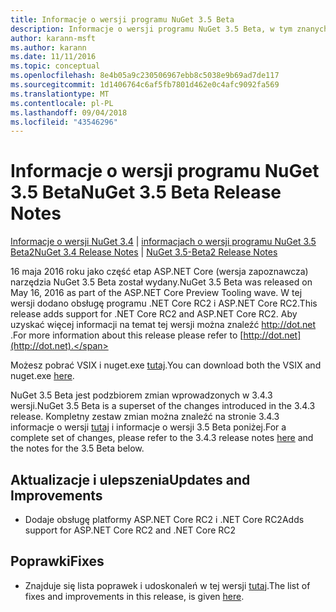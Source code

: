 ```yaml
---
title: Informacje o wersji programu NuGet 3.5 Beta
description: Informacje o wersji programu NuGet 3.5 Beta, w tym znanych problemów, poprawki, funkcje dodane i DCRs.
author: karann-msft
ms.author: karann
ms.date: 11/11/2016
ms.topic: conceptual
ms.openlocfilehash: 8e4b05a9c230506967ebb8c5038e9b69ad7de117
ms.sourcegitcommit: 1d1406764c6af5fb7801d462e0c4afc9092fa569
ms.translationtype: MT
ms.contentlocale: pl-PL
ms.lasthandoff: 09/04/2018
ms.locfileid: "43546296"
---
```

# <a name="nuget-35-beta-release-notes"></a><span data-ttu-id="e8b24-103">Informacje o wersji programu NuGet 3.5 Beta</span><span class="sxs-lookup"><span data-stu-id="e8b24-103">NuGet 3.5 Beta Release Notes</span></span>

<span data-ttu-id="e8b24-104">[Informacje o wersji NuGet 3.4](../release-notes/nuget-3.4.md) | [informacjach o wersji programu NuGet 3.5 Beta2](../release-notes/nuget-3.5-Beta2.md)</span><span class="sxs-lookup"><span data-stu-id="e8b24-104">[NuGet 3.4 Release Notes](../release-notes/nuget-3.4.md) | [NuGet 3.5-Beta2 Release Notes](../release-notes/nuget-3.5-Beta2.md)</span></span>

<span data-ttu-id="e8b24-105">16 maja 2016 roku jako część etap ASP.NET Core (wersja zapoznawcza) narzędzia NuGet 3.5 Beta został wydany.</span><span class="sxs-lookup"><span data-stu-id="e8b24-105">NuGet 3.5 Beta was released on May 16, 2016 as part of the ASP.NET Core Preview Tooling wave.</span></span> <span data-ttu-id="e8b24-106">W tej wersji dodano obsługę programu .NET Core RC2 i ASP.NET Core RC2.</span><span class="sxs-lookup"><span data-stu-id="e8b24-106">This release adds support for .NET Core RC2 and ASP.NET Core RC2.</span></span> <span data-ttu-id="e8b24-107">Aby uzyskać więcej informacji na temat tej wersji można znaleźć [ http://dot.net ](http://dot.net).</span><span class="sxs-lookup"><span data-stu-id="e8b24-107">For more information about this release please refer to [http://dot.net](http://dot.net).</span></span>

<span data-ttu-id="e8b24-108">Możesz pobrać VSIX i nuget.exe [tutaj](https://dist.nuget.org/index.html).</span><span class="sxs-lookup"><span data-stu-id="e8b24-108">You can download both the VSIX and nuget.exe [here](https://dist.nuget.org/index.html).</span></span>

<span data-ttu-id="e8b24-109">NuGet 3.5 Beta jest podzbiorem zmian wprowadzonych w 3.4.3 wersji.</span><span class="sxs-lookup"><span data-stu-id="e8b24-109">NuGet 3.5 Beta is a superset of the changes introduced in the 3.4.3 release.</span></span> <span data-ttu-id="e8b24-110">Kompletny zestaw zmian można znaleźć na stronie 3.4.3 informacje o wersji [tutaj](https://github.com/NuGet/Home/issues?q=is%3Aissue+milestone%3A3.4.3+is%3Aclosed) i informacje o wersji 3.5 Beta poniżej.</span><span class="sxs-lookup"><span data-stu-id="e8b24-110">For a complete set of changes, please refer to the 3.4.3 release notes [here](https://github.com/NuGet/Home/issues?q=is%3Aissue+milestone%3A3.4.3+is%3Aclosed) and the notes for the 3.5 Beta below.</span></span>

## <a name="updates-and-improvements"></a><span data-ttu-id="e8b24-111">Aktualizacje i ulepszenia</span><span class="sxs-lookup"><span data-stu-id="e8b24-111">Updates and Improvements</span></span>

* <span data-ttu-id="e8b24-112">Dodaje obsługę platformy ASP.NET Core RC2 i .NET Core RC2</span><span class="sxs-lookup"><span data-stu-id="e8b24-112">Adds support for ASP.NET Core RC2 and .NET Core RC2</span></span>

## <a name="fixes"></a><span data-ttu-id="e8b24-113">Poprawki</span><span class="sxs-lookup"><span data-stu-id="e8b24-113">Fixes</span></span>

* <span data-ttu-id="e8b24-114">Znajduje się lista poprawek i udoskonaleń w tej wersji [tutaj](https://github.com/NuGet/Home/issues?q=is%3Aissue+milestone%3A%223.5+Beta%22+is%3Aclosed).</span><span class="sxs-lookup"><span data-stu-id="e8b24-114">The list of fixes and improvements in this release, is given [here](https://github.com/NuGet/Home/issues?q=is%3Aissue+milestone%3A%223.5+Beta%22+is%3Aclosed).</span></span>